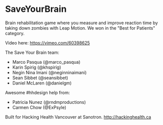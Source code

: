 SaveYourBrain
=============

Brain rehabilitation game where you measure and improve reaction time by taking down zombies with Leap Motion. We won in the "Best for Patients" category.

Video here:
https://vimeo.com/60398625

The Save Your Brain team:
- Marco Pasqua (@marco_pasqua)
- Karin Spirig (@khspirig)
- Negin Nina Imani (@neginninaimani)
- Sean Sibbet (@seansibbet)
- Daniel McLaren (@danielgm)

Awesome #hhdesign help from:
- Patricia Nunez (@rndmproductions)
- Carmen Chow (@ExPsyle)

Built for Hacking Health Vancouver at Sanotron.
http://hackinghealth.ca


